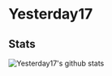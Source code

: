 # Yesterday17
## Stats
![Yesterday17's github stats](https://github-readme-stats.vercel.app/api?username=Yesterday17)
